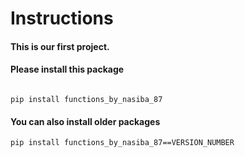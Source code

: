 # Instructions

#### This is our first project.


#### Please install this package
```

pip install functions_by_nasiba_87
```

#### You can also install older packages

```
pip install functions_by_nasiba_87==VERSION_NUMBER